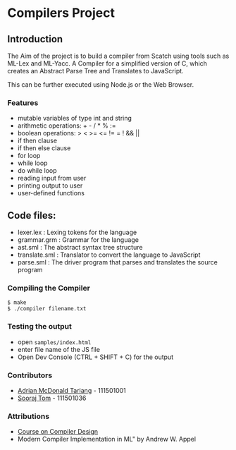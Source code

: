 # Compilers Project

## Introduction
The Aim of the project is to build a compiler from Scatch using tools such as ML-Lex and ML-Yacc.
A Compiler for a simplified version of C, which creates an Abstract Parse Tree and Translates to JavaScript.

This can be further executed using Node.js or the Web Browser.


### Features
* mutable variables of type int and string
* arithmetic operations: + - / * % :=
* boolean operations: > < >= <= != = ! && || 
* if then clause
* if then else clause
* for loop
* while loop
* do while loop
* reading input from user
* printing output to user
* user-defined functions

## Code files:
- lexer.lex     : Lexing tokens for the language
- grammar.grm   : Grammar for the language
- ast.sml       : The abstract syntax tree structure
- translate.sml : Translator to convert the language to JavaScript
- parse.sml     : The driver program that parses and translates the source program

### Compiling the Compiler
```
$ make 
$ ./compiler filename.txt
``` 

### Testing the output
- open `samples/index.html`
- enter file name of the JS file
- Open Dev Console (CTRL + SHIFT + C) for the output

### Contributors
- [Adrian McDonald Tariang](https://github.com/Adrian147) - 111501001
- [Sooraj Tom](https://github.com/soorajtom) - 111501036

### Attributions
- [Course on Compiler Design](https://bitbucket.org/piyush-kurur/compilers/overview)
- Modern Compiler Implementation in ML" by Andrew W. Appel

